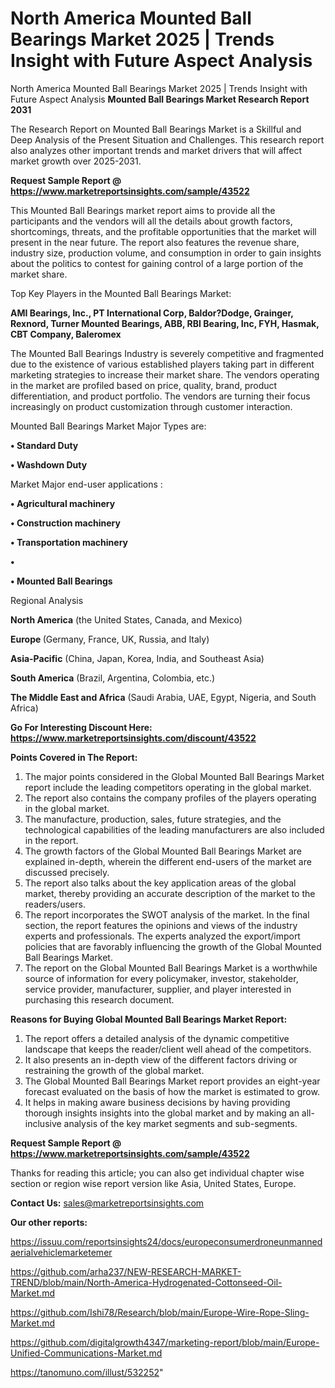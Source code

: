 # North America Mounted Ball Bearings Market 2025 | Trends Insight with Future Aspect Analysis
North America Mounted Ball Bearings Market 2025 | Trends Insight with Future Aspect Analysis
<strong>Mounted Ball Bearings Market Research Report 2031</strong>

The Research Report on Mounted Ball Bearings Market is a Skillful and Deep Analysis of the Present Situation and Challenges. This research report also analyzes other important trends and market drivers that will affect market growth over 2025-2031.

<strong>Request Sample Report @ <a href=https://www.marketreportsinsights.com/sample/43522>https://www.marketreportsinsights.com/sample/43522</a></strong>

This Mounted Ball Bearings market report aims to provide all the participants and the vendors will all the details about growth factors, shortcomings, threats, and the profitable opportunities that the market will present in the near future. The report also features the revenue share, industry size, production volume, and consumption in order to gain insights about the politics to contest for gaining control of a large portion of the market share.

Top Key Players in the Mounted Ball Bearings Market:

<strong>AMI Bearings, Inc., PT International Corp, Baldor?Dodge, Grainger, Rexnord, Turner Mounted Bearings, ABB, RBI Bearing, Inc, FYH, Hasmak, CBT Company, Baleromex</strong>

The Mounted Ball Bearings Industry is severely competitive and fragmented due to the existence of various established players taking part in different marketing strategies to increase their market share. The vendors operating in the market are profiled based on price, quality, brand, product differentiation, and product portfolio. The vendors are turning their focus increasingly on product customization through customer interaction.

Mounted Ball Bearings Market Major Types are:

<strong>•  Standard Duty

•  Washdown Duty</strong>

Market Major end-user applications :

<strong>•  Agricultural machinery

•  Construction machinery

•  Transportation machinery

•  

•  Mounted Ball Bearings</strong>

Regional Analysis

</u><strong><b>North America</b></strong> (the United States, Canada, and Mexico)

<strong><b>Europe </b></strong>(Germany, France, UK, Russia, and Italy)

<strong><b>Asia-Pacific</b></strong> (China, Japan, Korea, India, and Southeast Asia)

<strong><b>South America</b></strong> (Brazil, Argentina, Colombia, etc.)

<strong><b>The Middle East and Africa</b></strong> (Saudi Arabia, UAE, Egypt, Nigeria, and South Africa)

<strong>Go For Interesting Discount Here: <a href=https://www.marketreportsinsights.com/discount/43522>https://www.marketreportsinsights.com/discount/43522</a></strong>

<strong>Points Covered in The Report:</strong>
<ol>
  <li>The major points considered in the Global Mounted Ball Bearings Market report include the leading competitors operating in the global market.</li>
  <li>The report also contains the company profiles of the players operating in the global market.</li>
  <li>The manufacture, production, sales, future strategies, and the technological capabilities of the leading manufacturers are also included in the report.</li>
  <li>The growth factors of the Global Mounted Ball Bearings Market are explained in-depth, wherein the different end-users of the market are discussed precisely.</li>
  <li>The report also talks about the key application areas of the global market, thereby providing an accurate description of the market to the readers/users.</li>
  <li>The report incorporates the SWOT analysis of the market. In the final section, the report features the opinions and views of the industry experts and professionals. The experts analyzed the export/import policies that are favorably influencing the growth of the Global Mounted Ball Bearings Market.</li>
  <li>The report on the Global Mounted Ball Bearings Market is a worthwhile source of information for every policymaker, investor, stakeholder, service provider, manufacturer, supplier, and player interested in purchasing this research document.</li>
</ol>
<strong>Reasons for Buying Global Mounted Ball Bearings Market Report:</strong>

<ol>
  <li>The report offers a detailed analysis of the dynamic competitive landscape that keeps the reader/client well ahead of the competitors.</li>
  <li>It also presents an in-depth view of the different factors driving or restraining the growth of the global market.</li>
  <li>The Global Mounted Ball Bearings Market report provides an eight-year forecast evaluated on the basis of how the market is estimated to grow.</li>
  <li>It helps in making aware business decisions by having providing thorough insights insights into the global market and by making an all-inclusive analysis of the key market segments and sub-segments.</li>
</ol>
<strong>Request Sample Report @ <a href=https://www.marketreportsinsights.com/sample/43522>https://www.marketreportsinsights.com/sample/43522</a></strong>


Thanks for reading this article; you can also get individual chapter wise section or region wise report version like Asia, United States, Europe.

<strong>Contact Us:</strong>
sales@marketreportsinsights.com

<strong>Our other reports:</strong>

<a href=https://issuu.com/reportsinsights24/docs/europeconsumerdroneunmannedaerialvehiclemarketemer>https://issuu.com/reportsinsights24/docs/europeconsumerdroneunmannedaerialvehiclemarketemer</a>

<a href=https://github.com/arha237/NEW-RESEARCH-MARKET-TREND/blob/main/North-America-Hydrogenated-Cottonseed-Oil-Market.md>https://github.com/arha237/NEW-RESEARCH-MARKET-TREND/blob/main/North-America-Hydrogenated-Cottonseed-Oil-Market.md</a>

<a href=https://github.com/Ishi78/Research/blob/main/Europe-Wire-Rope-Sling-Market.md>https://github.com/Ishi78/Research/blob/main/Europe-Wire-Rope-Sling-Market.md</a>

<a href=https://github.com/digitalgrowth4347/marketing-report/blob/main/Europe-Unified-Communications-Market.md>https://github.com/digitalgrowth4347/marketing-report/blob/main/Europe-Unified-Communications-Market.md</a>

<a href=https://tanomuno.com/illust/532252>https://tanomuno.com/illust/532252</a>"

